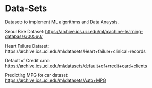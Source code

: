 # Data-Sets
Datasets to implement ML algorithms and Data Analysis.

Seoul Bike Dataset:
https://archive.ics.uci.edu/ml/machine-learning-databases/00560/

Heart Failure Dataset:
https://archive.ics.uci.edu/ml/datasets/Heart+failure+clinical+records

Default of Credit card:
https://archive.ics.uci.edu/ml/datasets/default+of+credit+card+clients

Predicting MPG for car dataset:
https://archive.ics.uci.edu/ml/datasets/Auto+MPG

